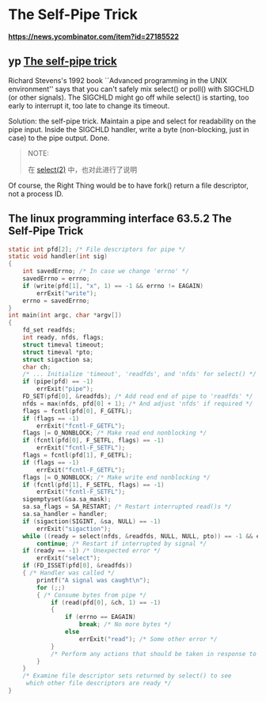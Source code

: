 # The Self-Pipe Trick

**https://news.ycombinator.com/item?id=27185522**

## yp [The self-pipe trick](http://cr.yp.to/docs/selfpipe.html)

Richard Stevens's 1992 book ``Advanced programming in the UNIX environment'' says that you can't safely mix select() or poll() with SIGCHLD (or other signals). The SIGCHLD might go off while select() is starting, too early to interrupt it, too late to change its timeout.

Solution: the self-pipe trick. Maintain a pipe and select for readability on the pipe input. Inside the SIGCHLD handler, write a byte (non-blocking, just in case) to the pipe output. Done.

> NOTE: 
>
> 在 [select(2)](https://www.man7.org/linux/man-pages/man2/select.2.html) 中，也对此进行了说明



Of course, the Right Thing would be to have fork() return a file descriptor, not a process ID.



## The linux programming interface 63.5.2 The Self-Pipe Trick




```C
static int pfd[2]; /* File descriptors for pipe */
static void handler(int sig)
{
	int savedErrno; /* In case we change 'errno' */
	savedErrno = errno;
	if (write(pfd[1], "x", 1) == -1 && errno != EAGAIN)
		errExit("write");
	errno = savedErrno;
}
int main(int argc, char *argv[])
{
	fd_set readfds;
	int ready, nfds, flags;
	struct timeval timeout;
	struct timeval *pto;
	struct sigaction sa;
	char ch;
	/* ... Initialize 'timeout', 'readfds', and 'nfds' for select() */
	if (pipe(pfd) == -1)
		errExit("pipe");
	FD_SET(pfd[0], &readfds); /* Add read end of pipe to 'readfds' */
	nfds = max(nfds, pfd[0] + 1); /* And adjust 'nfds' if required */
	flags = fcntl(pfd[0], F_GETFL);
	if (flags == -1)
		errExit("fcntl-F_GETFL");
	flags |= O_NONBLOCK; /* Make read end nonblocking */
	if (fcntl(pfd[0], F_SETFL, flags) == -1)
		errExit("fcntl-F_SETFL");
	flags = fcntl(pfd[1], F_GETFL);
	if (flags == -1)
		errExit("fcntl-F_GETFL");
	flags |= O_NONBLOCK; /* Make write end nonblocking */
	if (fcntl(pfd[1], F_SETFL, flags) == -1)
		errExit("fcntl-F_SETFL");
	sigemptyset(&sa.sa_mask);
	sa.sa_flags = SA_RESTART; /* Restart interrupted read()s */
	sa.sa_handler = handler;
	if (sigaction(SIGINT, &sa, NULL) == -1)
		errExit("sigaction");
	while ((ready = select(nfds, &readfds, NULL, NULL, pto)) == -1 && errno == EINTR)
		continue; /* Restart if interrupted by signal */
	if (ready == -1) /* Unexpected error */
		errExit("select");
	if (FD_ISSET(pfd[0], &readfds))
	{ /* Handler was called */
		printf("A signal was caught\n");
		for (;;)
		{ /* Consume bytes from pipe */
			if (read(pfd[0], &ch, 1) == -1)
			{
				if (errno == EAGAIN)
					break; /* No more bytes */
				else
					errExit("read"); /* Some other error */
			}
			/* Perform any actions that should be taken in response to signal */
		}
	}
	/* Examine file descriptor sets returned by select() to see
	 which other file descriptors are ready */
}

```